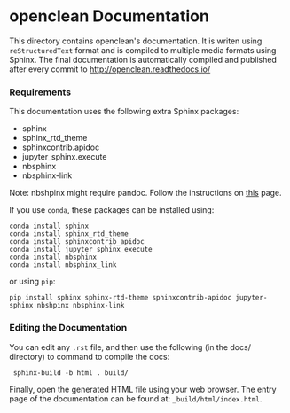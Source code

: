 # openclean Documentation

This directory contains openclean's documentation.
It is writen using `reStructuredText` format and is compiled to multiple media formats using Sphinx.
The final documentation is automatically compiled and published after every commit to http://openclean.readthedocs.io/

### Requirements

This documentation uses the following extra Sphinx packages:
 * sphinx
 * sphinx_rtd_theme
 * sphinxcontrib.apidoc
 * jupyter_sphinx.execute
 * nbsphinx
 * nbsphinx-link

Note: nbshpinx might require pandoc. Follow the instructions on [this](https://pandoc.org/installing.html) page.

If you use `conda`, these packages can be installed using:

```
conda install sphinx
conda install sphinx_rtd_theme
conda install sphinxcontrib_apidoc
conda install jupyter_sphinx_execute
conda install nbsphinx
conda install nbsphinx_link
```
or using `pip`:

```
pip install sphinx sphinx-rtd-theme sphinxcontrib-apidoc jupyter-sphinx nbshpinx nbsphinx-link
```

### Editing the Documentation

You can edit any `.rst` file, and then use the following (in the docs/ directory) to command to compile the docs:

     sphinx-build -b html . build/

Finally, open the generated HTML file using your web browser. The entry page of
the documentation can be found at: ``_build/html/index.html``.
